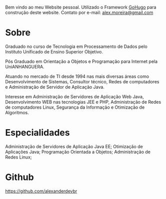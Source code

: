 Bem vindo ao meu Website pessoal.
Utilizado o Framework [GoHugo](https://gohugo.io/) para construção deste website.
Contato por e-mail: <alex.moreira@gmail.com>

# Sobre
Graduado no curso de Tecnologia em Processamento de Dados pelo Instituto Unificado de Ensino Superior Objetivo.

Pós Graduado em Orientação a Objetos e Programação para Internet pela UniANHANGUERA.

Atuando no mercado de TI desde 1994 nas mais diversas áreas como Desenvolvimento de Sistemas, Consultor técnico, Redes de computadores e Administração de Servidor de Aplicação Java.

Interesse em Administração de Servidores de Aplicação Web Java, Desenvolvimento WEB nas tecnologias JEE e PHP, Administração de Redes de computadores Linux, Segurança da Informação e Otimização de Algoritmos.

# Especialidades
Administração de Servidores de Aplicação Java EE;
Otimização de Aplicações Java;
Programação Orientada a Objetos;
Administração de Redes Linux;

# Github
https://github.com/alexanderdevbr 
